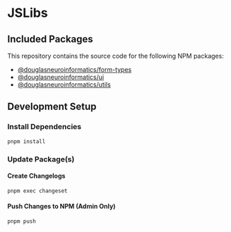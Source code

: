 # JSLibs

## Included Packages

This repository contains the source code for the following NPM packages:

- [@douglasneuroinformatics/form-types](https://www.npmjs.com/package/@douglasneuroinformatics/form-types)
- [@douglasneuroinformatics/ui](https://www.npmjs.com/package/@douglasneuroinformatics/ui)
- [@douglasneuroinformatics/utils](https://www.npmjs.com/package/@douglasneuroinformatics/utils)

## Development Setup

### Install Dependencies

```shell
pnpm install
```

### Update Package(s)

#### Create Changelogs

```shell
pnpm exec changeset
```

#### Push Changes to NPM (Admin Only)

```shell
pnpm push
```
